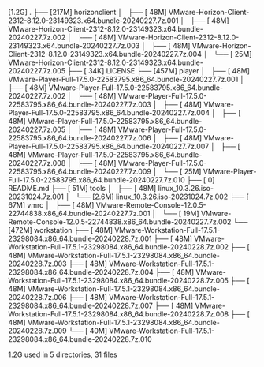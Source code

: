 [1.2G]  .
├── [217M]  horizonclient
│   ├── [ 48M]  VMware-Horizon-Client-2312-8.12.0-23149323.x64.bundle-20240227.7z.001
│   ├── [ 48M]  VMware-Horizon-Client-2312-8.12.0-23149323.x64.bundle-20240227.7z.002
│   ├── [ 48M]  VMware-Horizon-Client-2312-8.12.0-23149323.x64.bundle-20240227.7z.003
│   ├── [ 48M]  VMware-Horizon-Client-2312-8.12.0-23149323.x64.bundle-20240227.7z.004
│   └── [ 25M]  VMware-Horizon-Client-2312-8.12.0-23149323.x64.bundle-20240227.7z.005
├── [ 34K]  LICENSE
├── [457M]  player
│   ├── [ 48M]  VMware-Player-Full-17.5.0-22583795.x86_64.bundle-20240227.7z.001
│   ├── [ 48M]  VMware-Player-Full-17.5.0-22583795.x86_64.bundle-20240227.7z.002
│   ├── [ 48M]  VMware-Player-Full-17.5.0-22583795.x86_64.bundle-20240227.7z.003
│   ├── [ 48M]  VMware-Player-Full-17.5.0-22583795.x86_64.bundle-20240227.7z.004
│   ├── [ 48M]  VMware-Player-Full-17.5.0-22583795.x86_64.bundle-20240227.7z.005
│   ├── [ 48M]  VMware-Player-Full-17.5.0-22583795.x86_64.bundle-20240227.7z.006
│   ├── [ 48M]  VMware-Player-Full-17.5.0-22583795.x86_64.bundle-20240227.7z.007
│   ├── [ 48M]  VMware-Player-Full-17.5.0-22583795.x86_64.bundle-20240227.7z.008
│   ├── [ 48M]  VMware-Player-Full-17.5.0-22583795.x86_64.bundle-20240227.7z.009
│   └── [ 25M]  VMware-Player-Full-17.5.0-22583795.x86_64.bundle-20240227.7z.010
├── [   0]  README.md
├── [ 51M]  tools
│   ├── [ 48M]  linux_10.3.26.iso-20231024.7z.001
│   └── [2.6M]  linux_10.3.26.iso-20231024.7z.002
├── [ 67M]  vmrc
│   ├── [ 48M]  VMware-Remote-Console-12.0.5-22744838.x86_64.bundle-20240227.7z.001
│   └── [ 19M]  VMware-Remote-Console-12.0.5-22744838.x86_64.bundle-20240227.7z.002
└── [472M]  workstation
    ├── [ 48M]  VMware-Workstation-Full-17.5.1-23298084.x86_64.bundle-20240228.7z.001
    ├── [ 48M]  VMware-Workstation-Full-17.5.1-23298084.x86_64.bundle-20240228.7z.002
    ├── [ 48M]  VMware-Workstation-Full-17.5.1-23298084.x86_64.bundle-20240228.7z.003
    ├── [ 48M]  VMware-Workstation-Full-17.5.1-23298084.x86_64.bundle-20240228.7z.004
    ├── [ 48M]  VMware-Workstation-Full-17.5.1-23298084.x86_64.bundle-20240228.7z.005
    ├── [ 48M]  VMware-Workstation-Full-17.5.1-23298084.x86_64.bundle-20240228.7z.006
    ├── [ 48M]  VMware-Workstation-Full-17.5.1-23298084.x86_64.bundle-20240228.7z.007
    ├── [ 48M]  VMware-Workstation-Full-17.5.1-23298084.x86_64.bundle-20240228.7z.008
    ├── [ 48M]  VMware-Workstation-Full-17.5.1-23298084.x86_64.bundle-20240228.7z.009
    └── [ 40M]  VMware-Workstation-Full-17.5.1-23298084.x86_64.bundle-20240228.7z.010

 1.2G used in 5 directories, 31 files
